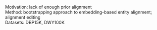 Motivation: lack of enough prior alignment  
Method: bootstrapping approach to embedding-based entity alignment; alignment editing   
Datasets: DBP15K, DWY100K  


